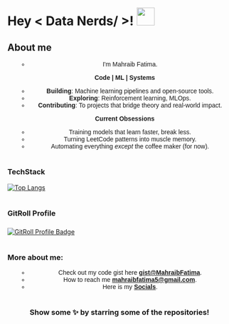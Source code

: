 # Hey < Data Nerds/ >! <img src = "https://raw.githubusercontent.com/MartinHeinz/MartinHeinz/master/wave.gif" width = 40px> 
## About me

<ul style="text-align: center;font-family:Arial"> 
  
- I'm Mahraib Fatima.

**Code | ML | Systems**  
- **Building**: Machine learning pipelines and open-source tools.  
- **Exploring**: Reinforcement learning, MLOps.  
- **Contributing**: To projects that bridge theory and real-world impact.  

**Current Obsessions**
- Training models that learn faster, break less.  
- Turning LeetCode patterns into muscle memory.  
- Automating everything *except* the coffee maker (for now).  

</ul>

<!---### Current Focus 🔍

- **Continuous Learning:** 
  - Promote the effective machine learning technologies to a high level with the help of reviewing deeply the algorithms and the models.
  - I am now getting used to pointing not only to algorithms that are as basic as regression, and classification, and clustering but the ones that are as professional as neural networks and deep learning architectures. It also acquaints me with the current practices hence gives me profound information thus makes me aware in the given field.

- **Exploring AI Applications:** Predictably hopeful and open minded when it comes to artificial intelligence use. Quite often I experiment with certain concrete novelties in the field of machine learning and use various frameworks and tools concerning ML, CV, and RL. I would like to establish the details of the peculiarities of these technologies as well as their potential to influence the given sphere.

- **Diverse Toolset:** Has experience with different ML frameworks/recommends such as TensorFlow, PyTorch, scikit-learn or Keras. I make necessary action plans for the assumption of what tools/techniques are necessary for a particular project and the development of more effective strategies to come up with different solutions that are more practical.
#-->
#

### TechStack
[![Top Langs](https://github-readme-stats.vercel.app/api/top-langs/?username=MahraibFatima&theme=tokyonight&layout=compact&border_color=adffd6)](https://github.com/anuraghazra/github-readme-stats)

# 

<h3 align="left">GitRoll Profile</h3>

###

<a href="https://gitroll.io/profile/uB7QpDKM9XPd9YWaDKAOhkOb5sFB2" target="_blank"><img src="https://gitroll.io/api/badges/profiles/v1/uB7QpDKM9XPd9YWaDKAOhkOb5sFB2?theme=tokyoNight" alt="GitRoll Profile Badge"/></a>


<!-- ### Tools:
<img src="https://github.com/devicons/devicon/blob/master/icons/vscode/vscode-original.svg" alt="vscode" width="40" height="40"/></a>
<img src="https://github.com/devicons/devicon/blob/master/icons/anaconda/anaconda-original.svg" alt="anaconda" width="40" height="40"/></a>
<img src="https://github.com/devicons/devicon/blob/master/icons/jetbrains/jetbrains-original.svg" alt="jetbrains" width="40" height="40"/></a> 
<img src="https://github.com/devicons/devicon/blob/master/icons/jupyter/jupyter-original.svg" alt="jupyter" width="40" height="40"/></a>
<!-- - <img src="https://github.com/devicons/devicon/blob/master/icons/bash/bash-original.svg" alt="bash" width="40" height="40"/></a> Bash
#

### Languages:
<img src="https://github.com/devicons/devicon/blob/master/icons/c/c-original.svg" alt="c" width="40" height="40"/></a>
<img src="https://github.com/devicons/devicon/blob/master/icons/cplusplus/cplusplus-original.svg" alt="cplusplus" width="40" height="40"/></a>
<img src="https://github.com/devicons/devicon/blob/master/icons/python/python-original.svg" alt="python" width="40" height="40"/></a>
<img src="https://github.com/devicons/devicon/blob/master/icons/sqlite/sqlite-original.svg" alt="sqlite" width="40" height="40"/></a>

# 

### Libraries and Frameworks:
<img src="https://github.com/devicons/devicon/blob/master/icons/powershell/powershell-original.svg" alt="powershell" width="40" height="30"/></a>
<img src="https://github.com/devicons/devicon/blob/master/icons/github/github-original-wordmark.svg" alt="github" width="40" height="40"/></a>

<img src="https://github.com/devicons/devicon/blob/master/icons/numpy/numpy-original.svg" alt="numpy" width="40" height="40"/></a>
<img src="https://github.com/devicons/devicon/blob/master/icons/plotly/plotly-original.svg" alt="plotly" width="40" height="40"/></a>
<img src="https://github.com/devicons/devicon/blob/master/icons/tensorflow/tensorflow-original.svg" alt="tensorflow" width="40" height="40"/></a>
<img src="https://github.com/devicons/devicon/blob/master/icons/keras/keras-original.svg" alt="keras" width="40" height="40"/></a>
<img src="https://github.com/devicons/devicon/blob/master/icons/matplotlib/matplotlib-original.svg" alt="matplotlib" width="40" height="40"/></a>

<img src="https://github.com/devicons/devicon/blob/master/icons/git/git-original.svg" alt="git" width="40" height="40"/></a>
<img src="https://github.com/devicons/devicon/blob/master/icons/gitbook/gitbook-original.svg" alt="gitbook" width="40" height="40"/></a> 
<img src="https://github.com/devicons/devicon/blob/master/icons/githubcodespaces/githubcodespaces-original.svg" alt="githubcodespaces" width="40" height="40"/></a>
<img src="https://github.com/devicons/devicon/blob/master/icons/gitlab/gitlab-original.svg" alt="gitlab" width="40" height="40"/></a>
<img src="https://github.com/devicons/devicon/blob/master/icons/markdown/markdown-original.svg" alt="markdown" width="40" height="40"/></a> -->

#

### More about me:

<ul style="text-align: center;font-family:Arial"> 
  
- Check out my code gist here **[gist@MahraibFatima](https://gist.github.com/MahraibFatima)**.
- How to reach me **mahraibfatima5@gmail.com**.
- Here is my **[Socials](https://bio.link/jamiyat)**.
</ul>

<!--### Contact me
<p align="left">
<!-- <a href="https://www.kaggle.com/jamiyat" target="_blank"><img src="https://github.com/devicons/devicon/blob/master/icons/kaggle/kaggle-original-wordmark.svg" alt="kaggle" width="40" height="40" padding-top:20ps;"</a>
<a href="https://discordapp.com/users/1045897601540689941" target="blank" style="padding-top: 200px;"><img align="center" src="https://raw.githubusercontent.com/rahuldkjain/github-profile-readme-generator/master/src/images/icons/Social/discord.svg" alt="jamiyat #8796" height="40" width="40" /></a>
<a href="https://www.linkedin.com/in/mahraib-fatima/" target="blank" style="padding-top: 200px;"><img align="center" src="https://github.com/devicons/devicon/blob/master/icons/linkedin/linkedin-original.svg" alt="linkedin" height="40" width="40" /></a>
</p>
-->

#
<div align="center">

### Show some ✨ by starring some of the repositories!

</div>
